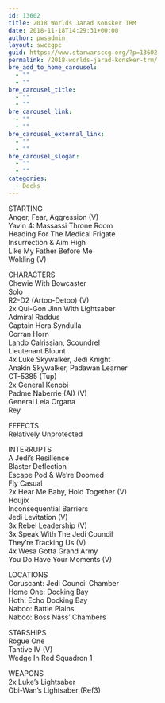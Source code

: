 ```yaml
---
id: 13602
title: 2018 Worlds Jarad Konsker TRM
date: 2018-11-18T14:29:31+00:00
author: pwsadmin
layout: swccgpc
guid: https://www.starwarsccg.org/?p=13602
permalink: /2018-worlds-jarad-konsker-trm/
bre_add_to_home_carousel:
  - ""
  - ""
bre_carousel_title:
  - ""
  - ""
bre_carousel_link:
  - ""
  - ""
bre_carousel_external_link:
  - ""
  - ""
bre_carousel_slogan:
  - ""
  - ""
categories:
  - Decks
---
```

STARTING  
Anger, Fear, Aggression (V)  
Yavin 4: Massassi Throne Room  
Heading For The Medical Frigate  
Insurrection & Aim High  
Like My Father Before Me  
Wokling (V)

CHARACTERS  
Chewie With Bowcaster  
Solo  
R2-D2 (Artoo-Detoo) (V)  
2x Qui-Gon Jinn With Lightsaber  
Admiral Raddus  
Captain Hera Syndulla  
Corran Horn  
Lando Calrissian, Scoundrel  
Lieutenant Blount  
4x Luke Skywalker, Jedi Knight  
Anakin Skywalker, Padawan Learner  
CT-5385 (Tup)  
2x General Kenobi  
Padme Naberrie (AI) (V)  
General Leia Organa  
Rey

EFFECTS  
Relatively Unprotected

INTERRUPTS  
A Jedi&#8217;s Resilience  
Blaster Deflection  
Escape Pod & We&#8217;re Doomed  
Fly Casual  
2x Hear Me Baby, Hold Together (V)  
Houjix  
Inconsequential Barriers  
Jedi Levitation (V)  
3x Rebel Leadership (V)  
3x Speak With The Jedi Council  
They&#8217;re Tracking Us (V)  
4x Wesa Gotta Grand Army  
You Do Have Your Moments (V)

LOCATIONS  
Coruscant: Jedi Council Chamber  
Home One: Docking Bay  
Hoth: Echo Docking Bay  
Naboo: Battle Plains  
Naboo: Boss Nass&#8217; Chambers

STARSHIPS  
Rogue One  
Tantive IV (V)  
Wedge In Red Squadron 1

WEAPONS  
2x Luke&#8217;s Lightsaber  
Obi-Wan&#8217;s Lightsaber (Ref3)